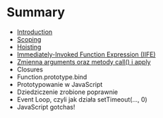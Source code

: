 # Summary

* [Introduction](README.md)
* [Scoping](scoping.md)
* [Hoisting](hoisting.md)
* [Immediately-Invoked Function Expression \(IIFE\)](immediately-invoked-function-expression-iife.md)
* [Zmienna arguments oraz metody call\(\) i apply](zmienna-arguments-oraz-metody-call-i-apply.md)
* Closures
* Function.prototype.bind
* Prototypowanie w JavaScript
* Dziedziczenie zrobione poprawnie
* Event Loop, czyli jak działa setTimeout\(..., 0\)
* JavaScript gotchas!

